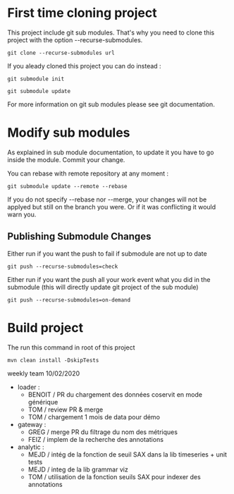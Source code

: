 # First time cloning project

This project include git sub modules. That's why you need to clone this project with the option --recurse-submodules.

``
git clone --recurse-submodules url
``

If you aleady cloned this project you can do instead :


```
git submodule init
```

```
git submodule update
```

For more information on git sub modules please see git documentation.

# Modify sub modules

As explained in sub module documentation, to update it you have to go inside the module.
Commit your change.
 
You can rebase with remote repository at any moment :

```
git submodule update --remote --rebase
```

If you do not specify --rebase nor --merge, your changes will not be applyed but still on the branch you were.
Or if it was conflicting it would warn you. 

## Publishing Submodule Changes

Either run if you want the push to fail if submodule are not up to date
```
git push --recurse-submodules=check
```

Either run if you want the push all your work event what you did in the submodule (this will directly update git project of the sub module)
```
git push --recurse-submodules=on-demand
```

# Build project

The run this command in root of this project

```
mvn clean install -DskipTests
```



weekly team 10/02/2020

- loader : 
    - BENOIT / PR du chargement des données coservit en mode générique
    - TOM / review PR & merge
    - TOM / chargement 1 mois de data pour démo
- gateway : 
    - GREG / merge PR du filtrage du nom des métriques
    - FEIZ / implem de la recherche des annotations
- analytic :
    - MEJD / intég de la fonction de seuil SAX dans la lib timeseries + unit tests
    - MEJD / integ de la lib grammar viz
    - TOM / utilisation de la fonction seuils SAX pour indexer des annotations
